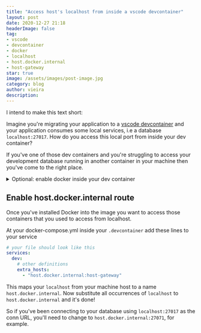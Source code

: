 ```yaml
---
title: "Access host's localhost from inside a vscode devcontainer"
layout: post
date: 2020-12-27 21:18
headerImage: false
tag:
- vscode
- devcontainer
- docker
- localhost
- host.docker.internal
- host-gateway
star: true
image: /assets/images/post-image.jpg
category: blog
author: vieira
description: 
---
```



I intend to make this text short: 

Imagine you're migrating your application to a [vscode devcontainer](https://code.visualstudio.com/docs/remote/containers) and your application consumes some local services, i.e a database `localhost:27017`. How do you access this local port from inside your dev container?

If you've one of those dev containers and you're struggling to access your development database running in another container in your machine then you've come to the right place.

<details>
 
 <summary>Optional: enable docker inside your dev container</summary>
First of all enable to run dockers from your container: 

In your docker image install docker, follow the proper tutorial for your case:

- [Enabling docker from docker ](https://github.com/microsoft/vscode-dev-containers/tree/master/containers/docker-from-docker)(devcontainer created from a Dockerfile)
- [Enabling docker from docker-compose ](https://github.com/microsoft/vscode-dev-containers/tree/master/containers/docker-from-docker)(devcontainer created from docker-compose)
</details>

## Enable host.docker.internal route

Once you've installed Docker into the image you want to access those containers that you used to access from localhost.

At your docker-compose.yml inside your `.devcontainer` add these lines to your service

```yaml
# your file should look like this
services:
  dev:
    # other definitions
    extra_hosts: 
      - "host.docker.internal:host-gateway"
```

This maps your `localhost` from your machine host to a name `host.docker.internal`. Now substitute all occurrences of `localhost` to `host.docker.internal` and it's done!

So if you've been connecting to your database using `localhost:27017` as the conn URL, you'll need to change to `host.docker.internal:27071`, for example.